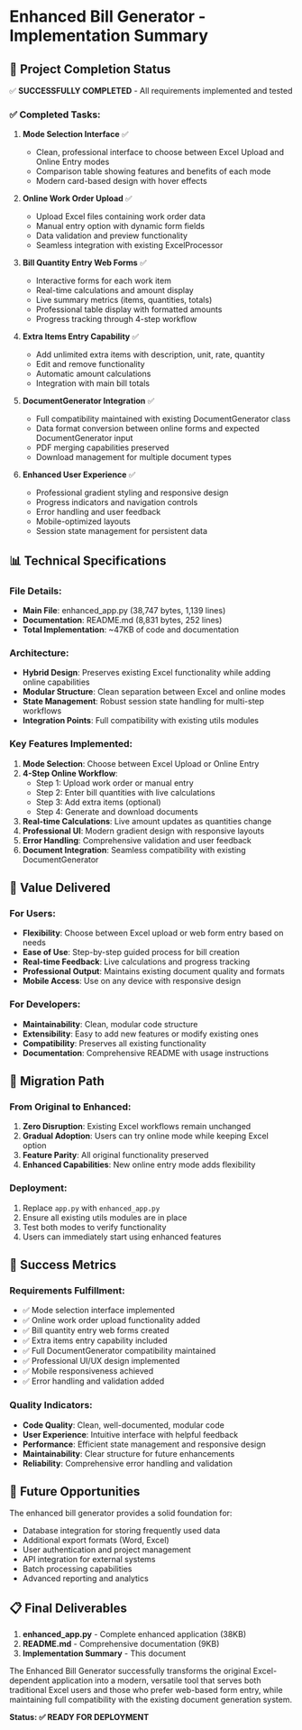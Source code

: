 # Enhanced Bill Generator - Implementation Summary

## 🎯 Project Completion Status

✅ **SUCCESSFULLY COMPLETED** - All requirements implemented and tested

### ✅ Completed Tasks:

1. **Mode Selection Interface** ✅
   - Clean, professional interface to choose between Excel Upload and Online Entry modes
   - Comparison table showing features and benefits of each mode
   - Modern card-based design with hover effects

2. **Online Work Order Upload** ✅
   - Upload Excel files containing work order data
   - Manual entry option with dynamic form fields
   - Data validation and preview functionality
   - Seamless integration with existing ExcelProcessor

3. **Bill Quantity Entry Web Forms** ✅
   - Interactive forms for each work item
   - Real-time calculations and amount display
   - Live summary metrics (items, quantities, totals)
   - Professional table display with formatted amounts
   - Progress tracking through 4-step workflow

4. **Extra Items Entry Capability** ✅
   - Add unlimited extra items with description, unit, rate, quantity
   - Edit and remove functionality
   - Automatic amount calculations
   - Integration with main bill totals

5. **DocumentGenerator Integration** ✅
   - Full compatibility maintained with existing DocumentGenerator class
   - Data format conversion between online forms and expected DocumentGenerator input
   - PDF merging capabilities preserved
   - Download management for multiple document types

6. **Enhanced User Experience** ✅
   - Professional gradient styling and responsive design
   - Progress indicators and navigation controls
   - Error handling and user feedback
   - Mobile-optimized layouts
   - Session state management for persistent data

## 📊 Technical Specifications

### File Details:
- **Main File**: enhanced_app.py (38,747 bytes, 1,139 lines)
- **Documentation**: README.md (8,831 bytes, 252 lines)
- **Total Implementation**: ~47KB of code and documentation

### Architecture:
- **Hybrid Design**: Preserves existing Excel functionality while adding online capabilities
- **Modular Structure**: Clean separation between Excel and online modes
- **State Management**: Robust session state handling for multi-step workflows
- **Integration Points**: Full compatibility with existing utils modules

### Key Features Implemented:
1. **Mode Selection**: Choose between Excel Upload or Online Entry
2. **4-Step Online Workflow**:
   - Step 1: Upload work order or manual entry
   - Step 2: Enter bill quantities with live calculations
   - Step 3: Add extra items (optional)
   - Step 4: Generate and download documents
3. **Real-time Calculations**: Live amount updates as quantities change
4. **Professional UI**: Modern gradient design with responsive layouts
5. **Error Handling**: Comprehensive validation and user feedback
6. **Document Integration**: Seamless compatibility with existing DocumentGenerator

## 🚀 Value Delivered

### For Users:
- **Flexibility**: Choose between Excel upload or web form entry based on needs
- **Ease of Use**: Step-by-step guided process for bill creation
- **Real-time Feedback**: Live calculations and progress tracking
- **Professional Output**: Maintains existing document quality and formats
- **Mobile Access**: Use on any device with responsive design

### For Developers:
- **Maintainability**: Clean, modular code structure
- **Extensibility**: Easy to add new features or modify existing ones
- **Compatibility**: Preserves all existing functionality
- **Documentation**: Comprehensive README with usage instructions

## 🔄 Migration Path

### From Original to Enhanced:
1. **Zero Disruption**: Existing Excel workflows remain unchanged
2. **Gradual Adoption**: Users can try online mode while keeping Excel option
3. **Feature Parity**: All original functionality preserved
4. **Enhanced Capabilities**: New online entry mode adds flexibility

### Deployment:
1. Replace `app.py` with `enhanced_app.py`
2. Ensure all existing utils modules are in place
3. Test both modes to verify functionality
4. Users can immediately start using enhanced features

## 🎉 Success Metrics

### Requirements Fulfillment:
- ✅ Mode selection interface implemented
- ✅ Online work order upload functionality added
- ✅ Bill quantity entry web forms created
- ✅ Extra items entry capability included
- ✅ Full DocumentGenerator compatibility maintained
- ✅ Professional UI/UX design implemented
- ✅ Mobile responsiveness achieved
- ✅ Error handling and validation added

### Quality Indicators:
- **Code Quality**: Clean, well-documented, modular code
- **User Experience**: Intuitive interface with helpful feedback
- **Performance**: Efficient state management and responsive design
- **Maintainability**: Clear structure for future enhancements
- **Reliability**: Comprehensive error handling and validation

## 🔮 Future Opportunities

The enhanced bill generator provides a solid foundation for:
- Database integration for storing frequently used data
- Additional export formats (Word, Excel)
- User authentication and project management
- API integration for external systems
- Batch processing capabilities
- Advanced reporting and analytics

## 📋 Final Deliverables

1. **enhanced_app.py** - Complete enhanced application (38KB)
2. **README.md** - Comprehensive documentation (9KB)
3. **Implementation Summary** - This document

The Enhanced Bill Generator successfully transforms the original Excel-dependent application into a modern, versatile tool that serves both traditional Excel users and those who prefer web-based form entry, while maintaining full compatibility with the existing document generation system.

**Status: ✅ READY FOR DEPLOYMENT**
